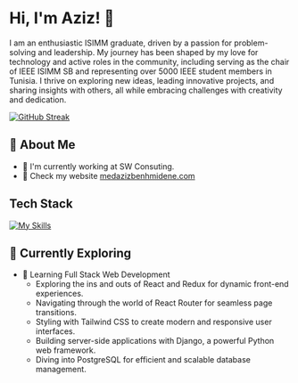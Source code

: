 # Hi, I'm Aziz! 👋

I am an enthusiastic ISIMM graduate, driven by a passion for problem-solving and leadership. My journey has been shaped by my love for technology and active roles in the community, including serving as the chair of IEEE ISIMM SB and representing over 5000 IEEE student members in Tunisia. I thrive on exploring new ideas, leading innovative projects, and sharing insights with others, all while embracing challenges with creativity and dedication.

[![GitHub Streak](https://github-readme-streak-stats.herokuapp.com?user=zouno23&theme=dark&date_format=M%20j%5B%2C%20Y%5D&card_width=502)](https://git.io/streak-stats)
## 🚀 About Me

- 🔭 I'm currently working at SW Consuting.
- 📝 Check my website [medazizbenhmidene.com](https://medzizbenhmidene.com)


## Tech Stack
[![My Skills](https://skillicons.dev/icons?i=js,html,css,wasm)](https://skillicons.dev)

## 🌱 Currently Exploring

- 🚀 Learning Full Stack Web Development
  - Exploring the ins and outs of React and Redux for dynamic front-end experiences.
  - Navigating through the world of React Router for seamless page transitions.
  - Styling with Tailwind CSS to create modern and responsive user interfaces.
  - Building server-side applications with Django, a powerful Python web framework.
  - Diving into PostgreSQL for efficient and scalable database management.





<!--

Here are some ideas to get you started:

- 🔭 I’m currently working on ...
- 🌱 I’m currently learning ...
- 👯 I’m looking to collaborate on ...
- 🤔 I’m looking for help with ...
- 💬 Ask me about ...
- 📫 How to reach me: ...
- 😄 Pronouns: ...
- ⚡ Fun fact: ...
-->

